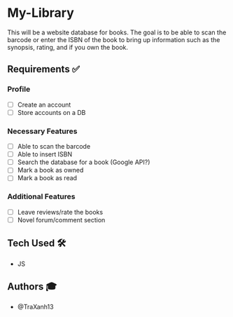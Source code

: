 # My-Library

This will be a website database for books. The goal is to be able to scan the barcode or enter the ISBN of the book to bring up information such as the synopsis, rating, and if you own the book.

## Requirements ✅

### Profile 

- [ ] Create an account
- [ ] Store accounts on a DB

### Necessary Features

- [ ] Able to scan the barcode
- [ ] Able to insert ISBN
- [ ] Search the database for a book (Google API?)
- [ ] Mark a book as owned
- [ ] Mark a book as read

### Additional Features

- [ ] Leave reviews/rate the books
- [ ] Novel forum/comment section

## Tech Used 🛠️

- JS

## Authors 🎓

- @TraXanh13
